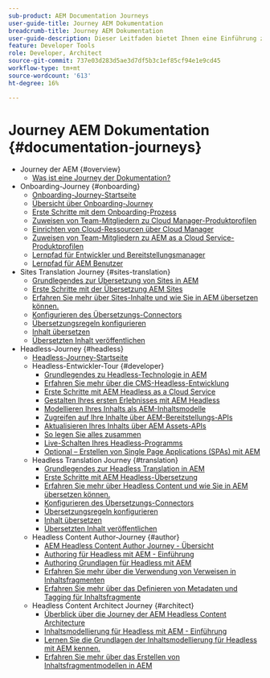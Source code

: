 ```yaml
---
sub-product: AEM Documentation Journeys
user-guide-title: Journey AEM Dokumentation
breadcrumb-title: Journey AEM Dokumentation
user-guide-description: Dieser Leitfaden bietet Ihnen eine Einführung zu den effektiven und flexiblen Headless-Features von AEM und deren Funktionen und erläutert, wie Sie sie bei Ihrem ersten Projekt nutzen können.
feature: Developer Tools
role: Developer, Architect
source-git-commit: 737e03d283d5ae3d7df5b3c1ef85cf94e1e9cd45
workflow-type: tm+mt
source-wordcount: '613'
ht-degree: 16%

---
```



# Journey AEM Dokumentation {#documentation-journeys}

<!--
Please note that all links to other guides need to be absolute references with leading protocol and domain since SCCM does not allow pages to be referenced with relative links in multiple ToCs.
-->

+ Journey der AEM {#overview}
   + [Was ist eine Journey der Dokumentation?](home.md)
+ Onboarding-Journey {#onboarding}
   + [Onboarding-Journey-Startseite](https://experienceleague.adobe.com/docs/experience-manager-cloud-service/journey-onboarding/home.html)
   + [Übersicht über Onboarding-Journey](https://experienceleague.adobe.com/docs/experience-manager-cloud-service/journey-onboarding/onboarding/onboarding-journey-overview.html)
   + [Erste Schritte mit dem Onboarding-Prozess](https://experienceleague.adobe.com/docs/experience-manager-cloud-service/journey-onboarding/onboarding/get-started-onboarding-journey.html)
   + [Zuweisen von Team-Mitgliedern zu Cloud Manager-Produktprofilen](https://experienceleague.adobe.com/docs/experience-manager-cloud-service/journey-onboarding/onboarding/assign-team-members-cloud-manager.html)
   + [Einrichten von Cloud-Ressourcen über Cloud Manager](https://experienceleague.adobe.com/docs/experience-manager-cloud-service/journey-onboarding/onboarding/setup-cloud-resources-via-cloud-manager.html)
   + [Zuweisen von Team-Mitgliedern zu AEM as a Cloud Service-Produktprofilen](https://experienceleague.adobe.com/docs/experience-manager-cloud-service/journey-onboarding/onboarding/assign-team-members-aem-cloud-service.html)
   + [Lernpfad für Entwickler und Bereitstellungsmanager](https://experienceleague.adobe.com/docs/experience-manager-cloud-service/journey-onboarding/onboarding/learning-path-developers-deploymentmanagers.html)
   + [Lernpfad für AEM Benutzer](https://experienceleague.adobe.com/docs/experience-manager-cloud-service/journey-onboarding/onboarding/learning-path-aem-users.html)
+ Sites Translation Journey {#sites-translation}
   + [Grundlegendes zur Übersetzung von Sites in AEM](https://experienceleague.adobe.com/docs/experience-manager-cloud-service/sites-journey/translation/overview.html)
   + [Erste Schritte mit der Übersetzung AEM Sites](https://experienceleague.adobe.com/docs/experience-manager-cloud-service/sites-journey/translation/getting-started.html)
   + [Erfahren Sie mehr über Sites-Inhalte und wie Sie in AEM übersetzen können.](https://experienceleague.adobe.com/docs/experience-manager-cloud-service/sites-journey/translation/learn-about.html)
   + [Konfigurieren des Übersetzungs-Connectors](https://experienceleague.adobe.com/docs/experience-manager-cloud-service/sites-journey/translation/configure-connector.html)
   + [Übersetzungsregeln konfigurieren](https://experienceleague.adobe.com/docs/experience-manager-cloud-service/sites-journey/translation/translation-rules.html)
   + [Inhalt übersetzen](https://experienceleague.adobe.com/docs/experience-manager-cloud-service/sites-journey/translation/translate-content.html)
   + [Übersetzten Inhalt veröffentlichen](https://experienceleague.adobe.com/docs/experience-manager-cloud-service/sites-journey/translation/publish-content.html)
+ Headless-Journey {#headless}
   + [Headless-Journey-Startseite](https://experienceleague.adobe.com/docs/experience-manager-cloud-service/headless-journey/home.html)
   + Headless-Entwickler-Tour {#developer}
      + [Grundlegendes zu Headless-Technologie in AEM](https://experienceleague.adobe.com/docs/experience-manager-cloud-service/headless-journey/developer/overview.html?lang=de)
      + [Erfahren Sie mehr über die CMS-Headless-Entwicklung](https://experienceleague.adobe.com/docs/experience-manager-cloud-service/headless-journey/developer/learn-about.html)
      + [Erste Schritte mit AEM Headless as a Cloud Service](https://experienceleague.adobe.com/docs/experience-manager-cloud-service/headless-journey/developer/getting-started.html)
      + [Gestalten Ihres ersten Erlebnisses mit AEM Headless ](https://experienceleague.adobe.com/docs/experience-manager-cloud-service/headless-journey/developer/path-to-first-experience.html)
      + [Modellieren Ihres Inhalts als AEM-Inhaltsmodelle](https://experienceleague.adobe.com/docs/experience-manager-cloud-service/headless-journey/developer/model-your-content.html)
      + [Zugreifen auf Ihre Inhalte über AEM-Bereitstellungs-APIs](https://experienceleague.adobe.com/docs/experience-manager-cloud-service/headless-journey/developer/access-your-content.html)
      + [Aktualisieren Ihres Inhalts über AEM Assets-APIs](https://experienceleague.adobe.com/docs/experience-manager-cloud-service/headless-journey/developer/update-your-content.html)
      + [So legen Sie alles zusammen](https://experienceleague.adobe.com/docs/experience-manager-cloud-service/headless-journey/developer/put-it-all-together.html)
      + [Live-Schalten Ihres Headless-Programms](https://experienceleague.adobe.com/docs/experience-manager-cloud-service/headless-journey/developer/go-live.html)
      + [Optional – Erstellen von Single Page Applications (SPAs) mit AEM](https://experienceleague.adobe.com/docs/experience-manager-cloud-service/headless-journey/developer/create-spa.html)
   + Headless Translation Journey {#translation}
      + [Grundlegendes zur Headless Translation in AEM](https://experienceleague.adobe.com/docs/experience-manager-cloud-service/headless-journey/translation/overview.html)
      + [Erste Schritte mit AEM Headless-Übersetzung](https://experienceleague.adobe.com/docs/experience-manager-cloud-service/headless-journey/translation/getting-started.html)
      + [Erfahren Sie mehr über Headless Content und wie Sie in AEM übersetzen können.](https://experienceleague.adobe.com/docs/experience-manager-cloud-service/headless-journey/translation/learn-about.html)
      + [Konfigurieren des Übersetzungs-Connectors](https://experienceleague.adobe.com/docs/experience-manager-cloud-service/headless-journey/translation/configure-connector.html)
      + [Übersetzungsregeln konfigurieren](https://experienceleague.adobe.com/docs/experience-manager-cloud-service/headless-journey/translation/translation-rules.html)
      + [Inhalt übersetzen](https://experienceleague.adobe.com/docs/experience-manager-cloud-service/headless-journey/translation/translate-content.html)
      + [Übersetzten Inhalt veröffentlichen](https://experienceleague.adobe.com/docs/experience-manager-cloud-service/headless-journey/translation/publish-content.html)
   + Headless Content Author-Journey {#author}
      + [AEM Headless Content Author Journey - Übersicht](https://experienceleague.adobe.com/docs/experience-manager-cloud-service/headless-journey/author/overview.html)
      + [Authoring für Headless mit AEM - Einführung](https://experienceleague.adobe.com/docs/experience-manager-cloud-service/headless-journey/author/introduction.html)
      + [Authoring Grundlagen für Headless mit AEM](https://experienceleague.adobe.com/docs/experience-manager-cloud-service/headless-journey/author/basics.html)
      + [Erfahren Sie mehr über die Verwendung von Verweisen in Inhaltsfragmenten](https://experienceleague.adobe.com/docs/experience-manager-cloud-service/headless-journey/author/references.html)
      + [Erfahren Sie mehr über das Definieren von Metadaten und Tagging für Inhaltsfragmente](https://experienceleague.adobe.com/docs/experience-manager-cloud-service/headless-journey/author/metadata-tagging.html)
   + Headless Content Architect Journey {#architect}
      + [Überblick über die Journey der AEM Headless Content Architecture](https://experienceleague.adobe.com/docs/experience-manager-cloud-service/headless-journey/architect/overview.html)
      + [Inhaltsmodellierung für Headless mit AEM - Einführung](https://experienceleague.adobe.com/docs/experience-manager-cloud-service/headless-journey/architect/introduction.html)
      + [Lernen Sie die Grundlagen der Inhaltsmodellierung für Headless mit AEM kennen.](https://experienceleague.adobe.com/docs/experience-manager-cloud-service/headless-journey/architect/basics.html)
      + [Erfahren Sie mehr über das Erstellen von Inhaltsfragmentmodellen in AEM](https://experienceleague.adobe.com/docs/experience-manager-cloud-service/headless-journey/architect/model-structure.html)
